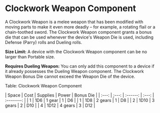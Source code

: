 # Clockwork Weapon Component

A Clockwork Weapon is a melee weapon that has been modified with moving
parts to make it even more deadly – for example, a rotating flail or a
chain-toothed sword. The Clockwork Weapon component grants a bonus die
that can be used whenever the device's Weapon Die is used, including
Defense (Parry) rolls and Dueling rolls.

**Size Limit:** A device with the Clockwork Weapon component can be no larger
than Portable size.

**Requires Dueling Weapon:** You can only add this component to a
device if it already possesses the Dueling Weapon component. The
Clockwork Weapon Bonus Die cannot exceed the Weapon Die of the device.

Table: Clockwork Weapon Component

| Space | Cost  | Supplies | Power | Bonus Die  |
| :---: | ;---: | :------: | :---: | :--------: |
| 1     | 1D6   | 1 gear   | 1     | D6         |
| 1     | 1D8   | 2 gears  | 1     | D8         |
| 2     | 1D10  | 3 gears  | 2     | D10        |
| 4     | 1D12  | 4 gears  | 3     | D12        |


